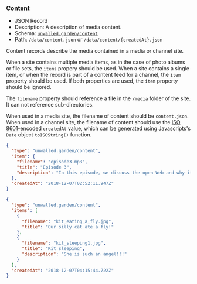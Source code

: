 ### Content

 - JSON Record
 - Description: A description of media content.
 - Schema: [`unwalled.garden/content`](./content.json)
 - Path: `/data/content.json` or `/data/content/{createdAt}.json`

Content records describe the media contained in a media or channel site.

When a site contains multiple media items, as in the case of photo albums or file sets, the `items` propery should be used. When a site contains a single item, or when the record is part of a content feed for a channel, the `item` property should be used. If both properties are used, the `item` property should be ignored.

The `filename` property should reference a file in the `/media` folder of the site. It can not reference sub-directories.

When used in a media site, the filename of content should be `content.json`. When used in a channel site, the filename of content should use the [ISO 8601](https://tools.ietf.org/html/rfc3339)-encoded `createdAt` value, which can be generated using Javascripts's `Date` object `toISOString()` function.

```json
{
  "type": "unwalled.garden/content",
  "item": {
    "filename": "episode3.mp3",
    "title": "Episode 3",
    "description": "In this episode, we discuss the open Web and why it's important that users have control over their software."
  },
  "createdAt": "2018-12-07T02:52:11.947Z"
}
```

```json
{
  "type": "unwalled.garden/content",
  "items": [
    {
      "filename": "kit_eating_a_fly.jpg",
      "title": "Our silly cat ate a fly!"
    },
    {
      "filename": "kit_sleeping1.jpg",
      "title": "Kit sleeping",
      "description": "She is such an angel!!!"
    }
  ],
  "createdAt": "2018-12-07T04:15:44.722Z"
}
```